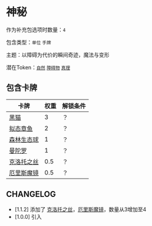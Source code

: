 # 神秘

作为补充包选项时数量：`4`

包含类型：`单位` `手牌`

主题：以障碍为代价的瞬间奇迹，魔法与变形

潜在Token：[`自然`](自然.md) [`障碍物`](障碍物.md) [`真理`](真理.md)

## 包含卡牌

卡牌 | 权重 | 解锁条件
--- | --- | ---
[黑猫](../卡牌/黑猫.md) | 3 | ？
[拟态章鱼](../卡牌/拟态章鱼.md) | 2  | ？
[森林生态球](../卡牌/森林生态球.md) | 1 | ？
[曼陀罗](../卡牌/曼陀罗.md) | 1 | ？
[克洛托之丝](../卡牌/克洛托之丝.md) | 0.5 | ？
[厄里斯魔镜](../卡牌/厄里斯魔镜.md) | 0.5 | ？

## CHANGELOG

- [1.1.2] 添加了 [克洛托之丝](../卡牌/克洛托之丝.md)，[厄里斯魔镜](../卡牌/厄里斯魔镜.md)，数量从3增加至4
- [1.0.0] 引入
